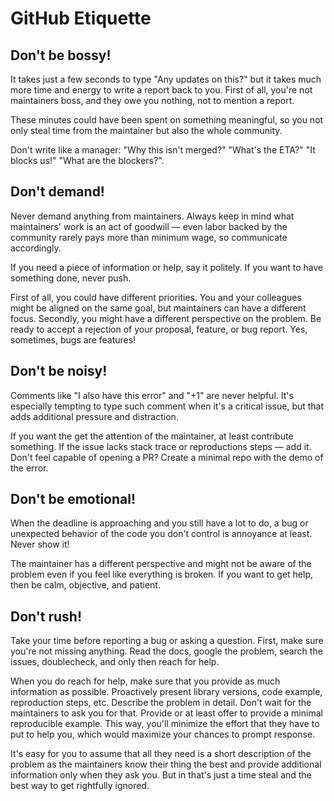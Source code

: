 # GitHub Etiquette

## Don't be bossy!

It takes just a few seconds to type "Any updates on this?" but it takes much more time and energy to write a report back to you. First of all, you're not maintainers boss, and they owe you nothing, not to mention a report.

These minutes could have been spent on something meaningful, so you not only steal time from the maintainer but also the whole community.

Don't write like a manager: "Why this isn't merged?" "What's the ETA?" "It blocks us!" "What are the blockers?".

## Don't demand!

Never demand anything from maintainers. Always keep in mind what maintainers' work is an act of goodwill — even labor backed by the community rarely pays more than minimum wage, so communicate accordingly.

If you need a piece of information or help, say it politely. If you want to have something done, never push.

First of all, you could have different priorities. You and your colleagues might be aligned on the same goal, but maintainers can have a different focus. Secondly, you might have a different perspective on the problem. Be ready to accept a rejection of your proposal, feature, or bug report. Yes, sometimes, bugs are features!

## Don't be noisy!

Comments like "I also have this error" and "+1" are never helpful. It's especially tempting to type such comment when it's a critical issue, but that adds additional pressure and distraction.

If you want the get the attention of the maintainer, at least contribute something. If the issue lacks stack trace or reproductions steps — add it. Don't feel capable of opening a PR? Create a minimal repo with the demo of the error.

## Don't be emotional!

When the deadline is approaching and you still have a lot to do, a bug or unexpected behavior of the code you don't control is annoyance at least. Never show it!

The maintainer has a different perspective and might not be aware of the problem even if you feel like everything is broken. If you want to get help, then be calm, objective, and patient.

## Don't rush!

Take your time before reporting a bug or asking a question. First, make sure you're not missing anything. Read the docs, google the problem, search the issues, doublecheck, and only then reach for help.

When you do reach for help, make sure that you provide as much information as possible. Proactively present library versions, code example, reproduction steps, etc. Describe the problem in detail. Don't wait for the maintainers to ask you for that. Provide or at least offer to provide a minimal reproducible example. This way, you'll minimize the effort that they have to put to help you, which would maximize your chances to prompt response.

It's easy for you to assume that all they need is a short description of the problem as the maintainers know their thing the best and provide additional information only when they ask you. But in that's just a time steal and the best way to get rightfully ignored.
